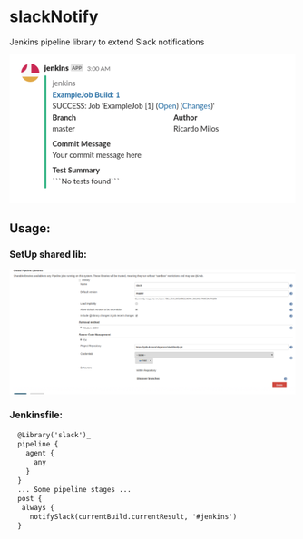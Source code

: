 # slackNotify
Jenkins pipeline library to extend Slack notifications

![notification](/images/notification.png)

## Usage:
### SetUp shared lib:

![setup](/images/setup.png)

### Jenkinsfile:
```
  @Library('slack')_
  pipeline {
    agent {
      any
    }
  }
  ... Some pipeline stages ...
  post {
   always {
     notifySlack(currentBuild.currentResult, '#jenkins')
  }
```
